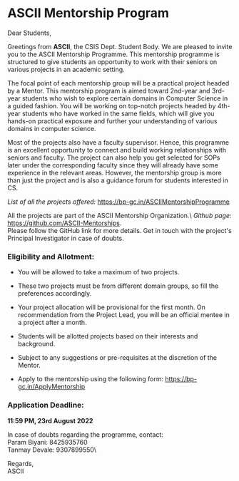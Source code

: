 # ASCII Mentorship Program

Dear Students,

Greetings from **ASCII**, the CSIS Dept. Student Body. 
We are pleased to invite you to the ASCII Mentorship Programme. This mentorship programme is structured to give students an opportunity to work with their seniors on various projects in an academic setting.

The focal point of each mentorship group will be a practical project headed by a Mentor. This mentorship program is aimed toward 2nd-year and 3rd-year students who wish to explore certain domains in Computer Science in a guided fashion. You will be working on top-notch projects headed by 4th-year students who have worked in the same fields, which will give you hands-on practical exposure and further your understanding of various domains in computer science.

Most of the projects also have a faculty supervisor. Hence, this programme is an excellent opportunity to connect and build working relationships with seniors and faculty. The project can also help you get selected for SOPs later under the corresponding faculty since they will already have some experience in the relevant areas. 
However, the mentorship group is more than just the project and is also a guidance forum for students interested in CS.

*List of all the projects offered:* https://bp-gc.in/ASCIIMentorshipProgramme

All the projects are part of the ASCII Mentorship Organization.\ 
*Github page:* https://github.com/ASCII-Mentorships. \
Please follow the GitHub link for more details. Get in touch with the project's Principal Investigator in case of doubts.

### Eligibility and Allotment:

- You will be allowed to take a maximum of two projects.

- These two projects must be from different domain groups, so fill the preferences accordingly.

- Your project allocation will be provisional for the first month. On recommendation from the Project Lead, you will be an official mentee in a project after a month.

- Students will be allotted projects based on their interests and background.

- Subject to any suggestions or pre-requisites at the discretion of the Mentor.

- Apply to the mentorship using the following form: https://bp-gc.in/ApplyMentorship

### Application Deadline: 
**11:59 PM, 23rd August 2022**

In case of doubts regarding the programme, contact:\
Param Biyani: 8425935760\
Tanmay Devale: 9307899550\

Regards,\
ASCII
